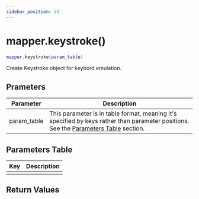 ```yaml
---
sidebar_position: 24
---
```


# mapper.keystroke()
```lua
mapper.keystroke(param_table)
```
Create Keystroke object for keybord emulation.


## Prameters
|Parameter|Description|
|-|-|
|param_table|This parameter is in table format, meaning it's specified by keys rather than parameter positions. See the [Parameters Table](#parameters-table) section.|


## Parameters Table
|Key|Description|
|-|-|
| | |


## Return Values
